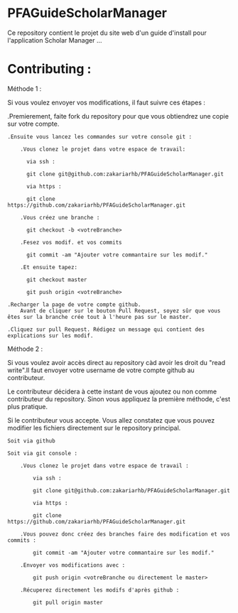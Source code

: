 # PFAGuideScholarManager
Ce repository contient le projet du site web d'un guide d'install pour l'application Scholar Manager ...

# Contributing :

Méthode 1 :

Si vous voulez envoyer vos modifications, il faut suivre ces étapes :

.Premierement, faite fork du repository pour que vous obtiendrez une copie sur votre compte.

	.Ensuite vous lancez les commandes sur votre console git :

		.Vous clonez le projet dans votre espace de travail:

		  via ssh :

		  git clone git@github.com:zakariarhb/PFAGuideScholarManager.git

		  via https :

		  git clone https://github.com/zakariarhb/PFAGuideScholarManager.git

		.Vous créez une branche :

		  git checkout -b <votreBranche>

		.Fesez vos modif. et vos commits 
		
		  git commit -am "Ajouter votre commantaire sur les modif."
		
		.Et ensuite tapez:

		  git checkout master

		  git push origin <votreBranche>

	.Recharger la page de votre compte github.
		Avant de cliquer sur le bouton Pull Request, soyez sûr que vous êtes sur la branche crée tout à l'heure pas sur le master.

	.Cliquez sur pull Request. Rédigez un message qui contient des explications sur les modif.

Méthode 2 :
	
Si vous voulez avoir accès direct au repository càd avoir les droit du "read write".Il faut envoyer votre username de votre compte github au contributeur.

Le contributeur décidera à cette instant de vous ajoutez ou non comme contributeur du repository. Sinon vous appliquez la première méthode, c'est plus pratique.

Si le contributeur vous accepte. Vous allez constatez que vous pouvez modifier les fichiers directement sur le repository principal.

	Soit via github 
	
	Soit via git console :
		
		.Vous clonez le projet dans votre espace de travail :
				
			via ssh :

			git clone git@github.com:zakariarhb/PFAGuideScholarManager.git

			via https :

			git clone https://github.com/zakariarhb/PFAGuideScholarManager.git
		
		.Vous pouvez donc créez des branches faire des modification et vos commits :
			
			git commit -am "Ajouter votre commantaire sur les modif."
		
		.Envoyer vos modifications avec :
			
			git push origin <votreBranche ou directement le master> 
	
		.Récuperez directement les modifs d'après github :
		
			git pull origin master